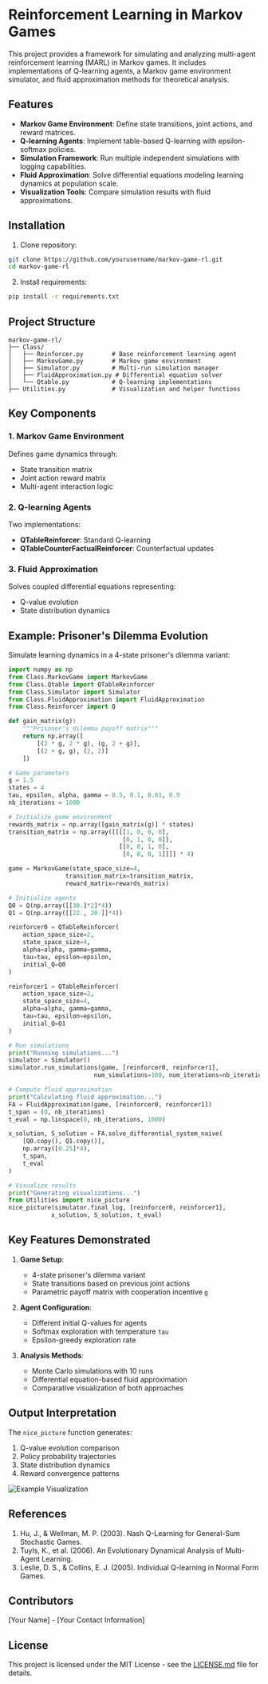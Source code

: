 # Reinforcement Learning in Markov Games

This project provides a framework for simulating and analyzing multi-agent reinforcement learning (MARL) in Markov games. It includes implementations of Q-learning agents, a Markov game environment simulator, and fluid approximation methods for theoretical analysis.

## Features

- **Markov Game Environment**: Define state transitions, joint actions, and reward matrices.
- **Q-learning Agents**: Implement table-based Q-learning with epsilon-softmax policies.
- **Simulation Framework**: Run multiple independent simulations with logging capabilities.
- **Fluid Approximation**: Solve differential equations modeling learning dynamics at population scale.
- **Visualization Tools**: Compare simulation results with fluid approximations.

## Installation

1. Clone repository:
```bash
git clone https://github.com/yourusername/markov-game-rl.git
cd markov-game-rl
```

2. Install requirements:
```bash
pip install -r requirements.txt
```

## Project Structure

```
markov-game-rl/
├── Class/
│   ├── Reinforcer.py        # Base reinforcement learning agent
│   ├── MarkovGame.py        # Markov game environment
│   ├── Simulator.py         # Multi-run simulation manager
│   ├── FluidApproximation.py # Differential equation solver
│   └── Qtable.py            # Q-learning implementations
├── Utilities.py             # Visualization and helper functions
```

## Key Components

### 1. Markov Game Environment
Defines game dynamics through:
- State transition matrix
- Joint action reward matrix
- Multi-agent interaction logic

### 2. Q-learning Agents
Two implementations:
- **QTableReinforcer**: Standard Q-learning
- **QTableCounterFactualReinforcer**: Counterfactual updates

### 3. Fluid Approximation
Solves coupled differential equations representing:
- Q-value evolution
- State distribution dynamics

## Example: Prisoner's Dilemma Evolution

Simulate learning dynamics in a 4-state prisoner's dilemma variant:

```python
import numpy as np
from Class.MarkovGame import MarkovGame
from Class.Qtable import QTableReinforcer
from Class.Simulator import Simulator
from Class.FluidApproximation import FluidApproximation
from Class.Reinforcer import Q

def gain_matrix(g):
    """Prisoner's dilemma payoff matrix"""
    return np.array([
        [(2 * g, 2 * g), (g, 2 + g)],
        [(2 + g, g), (2, 2)]
    ])

# Game parameters
g = 1.5
states = 4
tau, epsilon, alpha, gamma = 0.5, 0.1, 0.01, 0.9
nb_iterations = 1000

# Initialize game environment
rewards_matrix = np.array([gain_matrix(g)] * states)
transition_matrix = np.array([[[[1, 0, 0, 0],
                                [0, 1, 0, 0]],
                               [[0, 0, 1, 0],
                                [0, 0, 0, 1]]]] * 4)

game = MarkovGame(state_space_size=4, 
                transition_matrix=transition_matrix,
                reward_matrix=rewards_matrix)

# Initialize agents
Q0 = Q(np.array([[30.]*2]*4))
Q1 = Q(np.array([[22., 20.]]*4))

reinforcer0 = QTableReinforcer(
    action_space_size=2, 
    state_space_size=4,
    alpha=alpha, gamma=gamma,
    tau=tau, epsilon=epsilon,
    initial_Q=Q0
)

reinforcer1 = QTableReinforcer(
    action_space_size=2,
    state_space_size=4,
    alpha=alpha, gamma=gamma,
    tau=tau, epsilon=epsilon,
    initial_Q=Q1
)

# Run simulations
print("Running simulations...")
simulator = Simulator()
simulator.run_simulations(game, [reinforcer0, reinforcer1], 
                        num_simulations=100, num_iterations=nb_iterations)

# Compute fluid approximation
print("Calculating fluid approximation...")
FA = FluidApproximation(game, [reinforcer0, reinforcer1])
t_span = (0, nb_iterations)
t_eval = np.linspace(0, nb_iterations, 1000)

x_solution, S_solution = FA.solve_differential_system_naive(
    [Q0.copy(), Q1.copy()],
    np.array([0.25]*4),
    t_span,
    t_eval
)

# Visualize results
print("Generating visualizations...")
from Utilities import nice_picture
nice_picture(simulator.final_log, [reinforcer0, reinforcer1], 
            x_solution, S_solution, t_eval)
```

## Key Features Demonstrated

1. **Game Setup**:
   - 4-state prisoner's dilemma variant
   - State transitions based on previous joint actions
   - Parametric payoff matrix with cooperation incentive `g`

2. **Agent Configuration**:
   - Different initial Q-values for agents
   - Softmax exploration with temperature `tau`
   - Epsilon-greedy exploration rate

3. **Analysis Methods**:
   - Monte Carlo simulations with 10 runs
   - Differential equation-based fluid approximation
   - Comparative visualization of both approaches

## Output Interpretation

The `nice_picture` function generates:
1. Q-value evolution comparison
2. Policy probability trajectories
3. State distribution dynamics
4. Reward convergence patterns

![Example Visualization](https://via.placeholder.com/600x400?text=Sample+Output+Comparison)

## References

1. Hu, J., & Wellman, M. P. (2003). Nash Q-Learning for General-Sum Stochastic Games.
2. Tuyls, K., et al. (2006). An Evolutionary Dynamical Analysis of Multi-Agent Learning.
3. Leslie, D. S., & Collins, E. J. (2005). Individual Q-learning in Normal Form Games.

## Contributors

[Your Name] - [Your Contact Information]

## License

This project is licensed under the MIT License - see the [LICENSE.md](LICENSE.md) file for details.